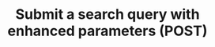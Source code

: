 ---
title: Submit a search query with enhanced parameters (POST)
excerpt: >
  Enhanced search endpoint with additional parameters for more granular control
  over search behavior.

  Submit a new search query using POST with JSON body. Uses LangGraph for
  processing with configurable options.

  This endpoint always returns results immediately (synchronous).
api:
  file: psearch-agent API Docs.yaml
  operationId: post_v2-search
hidden: false
---